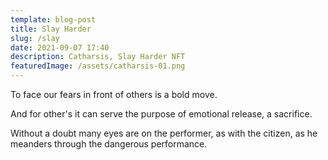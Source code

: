 ```yaml
---
template: blog-post
title: Slay Harder
slug: /slay
date: 2021-09-07 17:40
description: Catharsis, Slay Harder NFT
featuredImage: /assets/catharsis-01.png
---
```

To face our fears in front of others is a bold move. 

And for other's it can serve the purpose of emotional release, a sacrifice. 

Without a doubt many eyes are on the performer, as with the citizen, as he meanders through the dangerous performance.